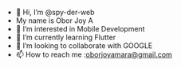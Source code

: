 - 👋 Hi, I’m @spy-der-web
- My name is Obor Joy A
- 👀 I’m interested in Mobile Development
- 🌱 I’m currently learning Flutter
- 💞️ I’m looking to collaborate with GOOGLE
- 📫 How to reach me :oborjoyamara@gmail.com

<!---
spy-der-web/spy-der-web is a ✨ special ✨ repository because its `README.md` (this file) appears on your GitHub profile.
You can click the Preview link to take a look at your changes.
--->
